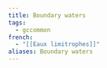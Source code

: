 ```yaml
---
title: Boundary waters
tags:
  - gccommon
french:
  - "[[Eaux limitrophes]]"
aliases: Boundary waters
---
```

